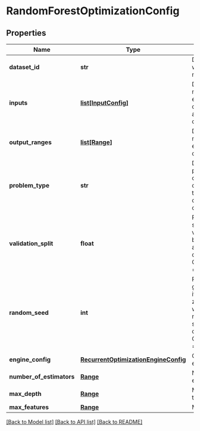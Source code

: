 # RandomForestOptimizationConfig

## Properties
Name | Type | Description | Notes
------------ | ------------- | ------------- | -------------
**dataset_id** | **str** | Data set id on which to train model | [optional] 
**inputs** | [**list[InputConfig]**](InputConfig.md) | Define min and max value for each output column(feature), and is input optional | [optional] 
**output_ranges** | [**list[Range]**](Range.md) | Define min and max value for each output column(feature) | [optional] 
**problem_type** | **str** | Defines the problem type. In case of binary classification,  there must be only one output column. | [optional] 
**validation_split** | **float** | Portion of data set to use for validation, must be between 0 and 1.   Used only when CrossValidation &#x3D; false. | 
**random_seed** | **int** | Random number generator seed, if the value is zero, the rows will not be randomly shuffled  Used only if CrossValidation &#x3D; false | [optional] 
**engine_config** | [**RecurrentOptimizationEngineConfig**](RecurrentOptimizationEngineConfig.md) | Optimization engine config | [optional] 
**number_of_estimators** | [**Range**](Range.md) | Number of estimators | 
**max_depth** | [**Range**](Range.md) | Max depth of tree | 
**max_features** | [**Range**](Range.md) | Max features | 

[[Back to Model list]](../README.md#documentation-for-models) [[Back to API list]](../README.md#documentation-for-api-endpoints) [[Back to README]](../README.md)


